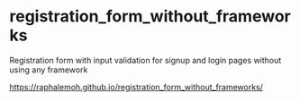 # registration_form_without_frameworks
Registration form with input validation for signup and login pages without using any framework


 https://raphalemoh.github.io/registration_form_without_frameworks/